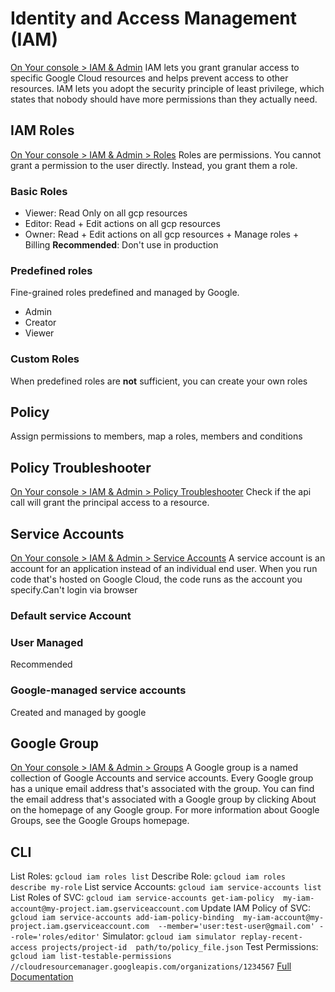 # Identity and Access Management (IAM)
[On Your console > IAM & Admin](https://console.cloud.google.com/iam-admin/iam)
IAM lets you grant granular access to specific Google Cloud resources and helps prevent access to other resources. IAM lets you adopt the security principle of least privilege, which states that nobody should have more permissions than they actually need.
## IAM Roles
[On Your console > IAM & Admin > Roles](https://console.cloud.google.com/iam-admin/roles)
Roles are permissions. You cannot grant a permission to the user directly. Instead, you grant them a role.
### Basic Roles
- Viewer: Read Only on all gcp resources
- Editor: Read + Edit actions on all gcp resources
- Owner: Read + Edit actions on all gcp resources + Manage roles + Billing
**Recommended**: Don't use in production
### Predefined roles
Fine-grained roles predefined and managed by Google.
- Admin
- Creator
- Viewer
### Custom Roles
When predefined roles are **not** sufficient, you can create your own roles
## Policy
Assign permissions to members, map a roles, members and conditions
## Policy Troubleshooter
[On Your console > IAM & Admin > Policy Troubleshooter](https://console.cloud.google.com/iam-admin/troubleshooter)
Check if the api call will grant the principal access to a resource.
## Service Accounts
[On Your console > IAM & Admin > Service Accounts](https://console.cloud.google.com/iam-admin/serviceaccounts)
A service account is an account for an application instead of an individual end user. When you run code that's hosted on Google Cloud, the code runs as the account you specify.Can't login via browser
### Default service Account
### User Managed
Recommended
### Google-managed service accounts
Created and managed by google
## Google Group
[On Your console > IAM & Admin > Groups](https://console.cloud.google.com/projectselector2/iam-admin/groups)
A Google group is a named collection of Google Accounts and service accounts. Every Google group has a unique email address that's associated with the group. You can find the email address that's associated with a Google group by clicking About on the homepage of any Google group. For more information about Google Groups, see the Google Groups homepage.
## CLI
List Roles: `gcloud iam roles list`
Describe Role: `gcloud iam roles describe my-role`
List service Accounts: `gcloud iam service-accounts list`
List Roles of SVC: `gcloud iam service-accounts get-iam-policy  my-iam-account@my-project.iam.gserviceaccount.com`
Update IAM Policy of SVC: `gcloud iam service-accounts add-iam-policy-binding  my-iam-account@my-project.iam.gserviceaccount.com  --member='user:test-user@gmail.com' --role='roles/editor'`
Simulator: `gcloud iam simulator replay-recent-access projects/project-id  path/to/policy_file.json`
Test Permissions: `gcloud iam list-testable-permissions  //cloudresourcemanager.googleapis.com/organizations/1234567`
[Full Documentation](https://cloud.google.com/sdk/gcloud/reference/iam)